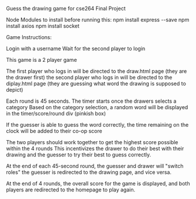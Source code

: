 Guess the drawing game for cse264 Final Project

Node Modules to install before running this:
npm install express --save
npm install axios 
npm install socket

Game Instructions:

Login with a username 
Wait for the second player to login 

This game is a 2 player game 

The first player who logs in will be directed to the draw.html page (they are the drawer first)
the second player who logs in will be directed to the diplay.html page (they are guessing what word the drawing is supposed to depict)

Each round is 45 seconds. 
The timer starts once the drawers selects a category 
Based on the category selection, a random word will be displayed in the timer/score/round div (pinkish box)

If the guesser is able to guess the word correctly, the time remaining on the clock will be added to their co-op score 

The two players should work together to get the highest score possible within the 4 rounds 
This incentivizes the drawer to do their best with their drawing and the guesser to try their best to guess correctly. 

At the end of each 45-second round, the guesser and drawer will "switch roles"
the guesser is redirected to the drawing page, and vice versa. 

At the end of 4 rounds, the overall score for the game is displayed, and both players are redirected to the homepage to play again.
